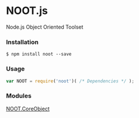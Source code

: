 # NOOT.js
Node.js Object Oriented Toolset




### Installation
```shell
$ npm install noot --save
```


### Usage
```javascript
var NOOT = require('noot')( /* Dependencies */ );
```


### Modules

[NOOT.CoreObject](lib/core-object/README.md)